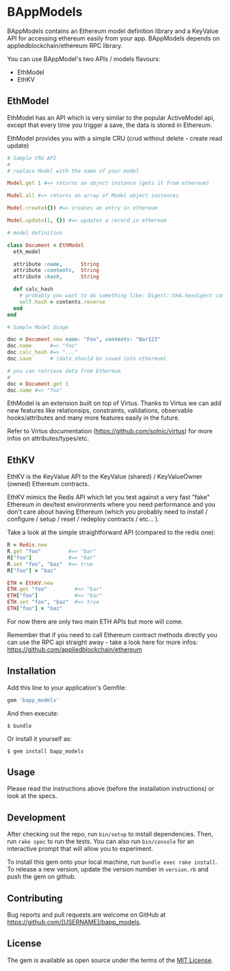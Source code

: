 # BAppModels

BAppModels contains an Ethereum model definition library and a KeyValue API for accessing ethereum easily from your app. BAppModels depends on appliedblockchain/ethereum RPC library.

You can use BAppModel's two APIs / models flavours:

- EthModel
- EthKV

## EthModel

EthModel has an API which is very similar to the popular ActiveModel api, except that every time you trigger a save, the data is stored in Ethereum.

EthModel provides you with a simple CRU (crud without delete - create read update)

```rb
# Sample CRU API
#
# replace Model with the name of your model

Model.get 1 #=> returns an object instance (gets it from ethereum)

Model.all #=> returns an array of Model object instances

Model.create({}) #=> creates an entry in ethereum

Model.update(1, {}) #=> updates a record in ethereum

# model definition

class Document < EthModel
  eth_model

  attribute :name,      String
  attribute :contents,  String
  attribute :hash,      String

  def calc_hash
    # probably you want to do something like: Digest::SHA.hexdigest content (probably in initialize)
    self.hash = contents.reverse
  end
end

# Sample Model Usage

doc = Document.new name: "Foo", contents: "Bar123"
doc.name      #=> "foo"
doc.calc_hash #=> "..."
doc.save      # (data should be saved into ethereum)

# you can retrieve data from Ethereum
#
doc = Document.get 1
doc.name #=> "foo"
```

EthModel is an extension built on top of Virtus. Thanks to Virtus we can add new features like relationsips, constraints, validations, observable hooks/attributes and many more features easily in the future.

Refer to Virtus documentation (https://github.com/solnic/virtus) for more infos on attributes/types/etc.

## EthKV

EthKV is the KeyValue API to the KeyValue (shared) / KeyValueOwner (owned) Ethereum contracts.

EthKV mimics the Redis API which let you test against a very fast "fake" Ethereum in dev/test environments where you need performance and you don't care about having Ethereum (which you probably need to install / configure / setup / reset / redeploy contracts / etc... ).

Take a look at the simple straightforward API (compared to the redis one):

```rb
R = Redis.new
R.get "foo"         #=> "bar"
R["foo"]            #=> "bar"
R.set "foo", "baz"  #=> true
R["foo"] = "baz"

ETH = EthKV.new
ETH.get "foo"         #=> "bar"
ETH["foo"]            #=> "bar"
ETH.set "foo", "baz"  #=> true
ETH["foo"] = "baz"
```

For now there are only two main ETH APIs but more will come.

Remember that if you need to call Ethereum contract methods directly you can use the RPC api straight away - take a look here for more infos: https://github.com/appliedblockchain/ethereum


## Installation

Add this line to your application's Gemfile:

```ruby
gem 'bapp_models'
```

And then execute:

    $ bundle

Or install it yourself as:

    $ gem install bapp_models

## Usage

Please read the instructions above (before the installation instructions) or look at the specs.

## Development

After checking out the repo, run `bin/setup` to install dependencies. Then, run `rake spec` to run the tests. You can also run `bin/console` for an interactive prompt that will allow you to experiment.

To install this gem onto your local machine, run `bundle exec rake install`. To release a new version, update the version number in `version.rb` and push the gem on github.

## Contributing

Bug reports and pull requests are welcome on GitHub at https://github.com/[USERNAME]/bapp_models.


## License

The gem is available as open source under the terms of the [MIT License](http://opensource.org/licenses/MIT).
